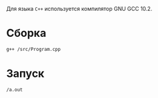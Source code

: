Для языка `C++` используется компилятор GNU GCC 10.2.

# Сборка
```bash
g++ /src/Program.cpp
```

# Запуск
```bash
/a.out
```